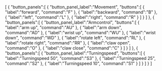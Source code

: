 [
   {
      "button_panels":[
         {
            "button_panel_label":"Movement",
            "buttons":[
               {
                  "label":"forward",
                  "command":"F"
               },
               {
                  "label":"backward",
                  "command":"B"
               },
               {
                  "label":"left",
                  "command":"L"
               },
               {
                  "label":"right",
                  "command":"R"
               }
            ]
         }
      ]
   },
   {
      "button_panels":[
         {
            "button_panel_label":"Armcontrol",
            "buttons":[
               {
                  "label":"arm up",
                  "command":"AU"
               },
               {
                  "label":"arm down",
                  "command":"AD"
               },
               {
                  "label":"wrist up",
                  "command":"WU"
               },
               {
                  "label":"wrist down",
                  "command":"WD"
               },
               {
                  "label":"rotate left",
                  "command":"RL"
               },
               {
                  "label":"rotate right",
                  "command":"RR"
               },
               {
                  "label":"claw open",
                  "command":"O"
               },
               {
                  "label":"claw close",
                  "command":"C"
               }
            ]
         }
      ]
   },
   {
      "button_panels":[
         {
            "button_panel_label":"Turningspeed",
            "buttons":[
               {
                  "label":"Turningspeed 50",
                  "command":"S3"
               },
               {
                  "label":"Turningspeed 25",
                  "command":"S2"
               },
               {
                  "label":"Turningspeed 10",
                  "command":"S1"
               }
            ]
         }
      ]
   }
]

